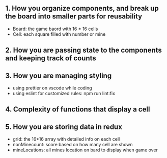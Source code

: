 ## 1. How you organize components, and break up the board into smaller parts for reusability

- Board: the game baord with 16 \* 16 cells
- Cell: each square filled with number or mine

## 2. How you are passing state to the components and keeping track of counts

## 3. How you are managing styling

- using prettier on vscode while coding
- using eslint for customized rules: npm run lint:fix

## 4. Complexity of functions that display a cell

## 5. How you are storing data in redux

- grid: the 16\*16 array with detailed info on each cell
- nonMinecount: score based on how many cell are shown
- mineLocations: all mines location on bard to display when game over
